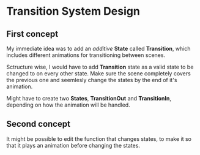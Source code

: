# Transition System Design

## First concept

My immediate idea was to add an <i>additive</i> <b>State</b> called <b>Transition</b>, which includes different animations for transitioning between scenes.

Sctructure wise, I would have to add <b>Transition</b> state as a valid state to be changed to on every other state. Make sure the scene completely covers the previous one and seemlesly change the states by the end of it's animation.

Might have to create two <b>States</b>, <b>TransitionOut</b> and <b>TransitionIn</b>, depending on how the animation will be handled.

## Second concept

It might be possible to edit the function that changes states, to make it so that it plays an animation before changing the states.